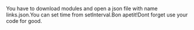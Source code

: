 You have to download modules and open a json file with name links.json.You can set time from setInterval.Bon apetit!Dont forget use your code for good.

